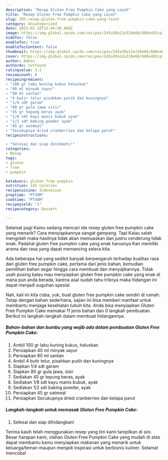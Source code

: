 ```yaml
---
description: "Resep Gluten Free Pumpkin Cake yang Lezat"
title: "Resep Gluten Free Pumpkin Cake yang Lezat"
slug: 295-resep-gluten-free-pumpkin-cake-yang-lezat
category: Uncategorized
date: 2023-02-10T13:44:56.968Z
image: https://img-global.cpcdn.com/recipes/245a30a12e310e68/680x482cq70/gluten-free-pumpkin-cake-foto-resep-utama.jpg
hideToc: false
enableToc: true
enableTocContent: false
thumbnail: https://img-global.cpcdn.com/recipes/245a30a12e310e68/680x482cq70/gluten-free-pumpkin-cake-foto-resep-utama.jpg
cover: https://img-global.cpcdn.com/recipes/245a30a12e310e68/680x482cq70/gluten-free-pumpkin-cake-foto-resep-utama.jpg
author: Admin
authorAv: notfound
ratingvalue: 3.2
reviewcount: 8
recipeingredient:
- "100 gr labu kuning kukus haluskan"
- "40 ml minyak sayur"
- "80 ml santan"
- "4 butir telur pisahkan putih dan kuningnya"
- "1/4 sdt garam"
- "80 gr gula jawa sisir"
- "45 gr tepung beras ayak"
- "1/8 sdt kayu manis bubuk ayak"
- "1/2 sdt baking powder ayak"
- "45 gr oatmeal"
- "Secukupnya dried cranberries dan kelapa parut"
recipeinstructions:

- "Selesai dan siap dinikmati!"
categories:
- Resep
tags:
- gluten
- free
- pumpkin

katakunci: gluten free pumpkin 
nutrition: 142 calories
recipecuisine: Indonesian
preptime: "PT39M"
cooktime: "PT48M"
recipeyield: "1"
recipecategory: Dessert

---
```



Selamat pagi Kamu sedang mencari ide resep gluten free pumpkin cake yang menarik? Cara menyiapkannya sangat gampang. Tapi Kalau salah mengolah maka hasilnya tidak akan memuaskan dan justru cenderung tidak enak. Padahal gluten free pumpkin cake yang enak harusnya Kan memiliki aroma dan rasa yang dapat memancing selera kita.




Ada beberapa hal yang sedikit banyak berpengaruh terhadap kualitas rasa dari gluten free pumpkin cake, pertama dari jenis bahan, kemudian pemilihan bahan segar hingga cara membuat dan menyajikannya. Tidak usah pusing kalau mau menyiapkan gluten free pumpkin cake yang enak di mana pun anda berada, karena asal sudah tahu triknya maka hidangan ini dapat menjadi suguhan spesial.


Nah, kali ini kita coba, yuk, buat gluten free pumpkin cake sendiri di rumah. Tetap dengan bahan sederhana, sajian ini bisa memberi manfaat untuk membantu menjaga kesehatan tubuh kita. Anda bisa menyiapkan Gluten Free Pumpkin Cake memakai 11 jenis bahan dan 0 langkah pembuatan. Berikut ini langkah-langkah dalam membuat hidangannya.

<!--inarticleads1-->

##### Bahan-bahan dan bumbu yang wajib ada dalam pembuatan Gluten Free Pumpkin Cake:

1. Ambil 100 gr labu kuning kukus, haluskan
1. Persiapkan 40 ml minyak sayur
1. Persiapkan 80 ml santan
1. Ambil 4 butir telur, pisahkan putih dan kuningnya
1. Siapkan 1/4 sdt garam
1. Siapkan 80 gr gula jawa, sisir
1. Sediakan 45 gr tepung beras, ayak
1. Sediakan 1/8 sdt kayu manis bubuk, ayak
1. Sediakan 1/2 sdt baking powder, ayak
1. Persiapkan 45 gr oatmeal
1. Persiapkan Secukupnya dried cranberries dan kelapa parut




<!--inarticleads2-->

##### Langkah-langkah untuk memasak Gluten Free Pumpkin Cake:


1. Selesai dan siap dihidangkan!



Terima kasih telah menggunakan resep yang tim kami tampilkan di sini. Besar harapan kami, olahan Gluten Free Pumpkin Cake yang mudah di atas dapat membantu kamu menyiapkan makanan yang menarik untuk keluarga/teman maupun menjadi inspirasi untuk berbisnis kuliner. Selamat mencoba!
